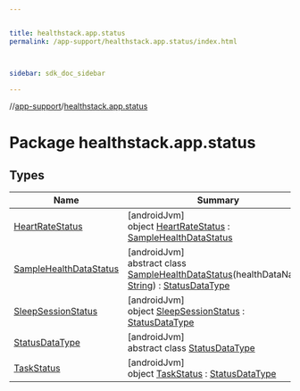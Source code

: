 ```yaml
---


title: healthstack.app.status
permalink: /app-support/healthstack.app.status/index.html



sidebar: sdk_doc_sidebar

---
```



//[app-support](/app-support.html)/[healthstack.app.status](index.html)



# Package healthstack.app.status



## Types


| Name | Summary |
|---|---|
| [HeartRateStatus](-heart-rate-status/index.html) | [androidJvm]<br>object [HeartRateStatus](-heart-rate-status/index.html) : [SampleHealthDataStatus](-sample-health-data-status/index.html) |
| [SampleHealthDataStatus](-sample-health-data-status/index.html) | [androidJvm]<br>abstract class [SampleHealthDataStatus](-sample-health-data-status/index.html)(healthDataName: [String](https://kotlinlang.org/api/latest/jvm/stdlib/kotlin/-string/index.html)) : [StatusDataType](-status-data-type/index.html) |
| [SleepSessionStatus](-sleep-session-status/index.html) | [androidJvm]<br>object [SleepSessionStatus](-sleep-session-status/index.html) : [StatusDataType](-status-data-type/index.html) |
| [StatusDataType](-status-data-type/index.html) | [androidJvm]<br>abstract class [StatusDataType](-status-data-type/index.html) |
| [TaskStatus](-task-status/index.html) | [androidJvm]<br>object [TaskStatus](-task-status/index.html) : [StatusDataType](-status-data-type/index.html) |



